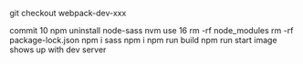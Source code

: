 git checkout webpack-dev-xxx

commit 10
npm uninstall node-sass
nvm use 16
rm -rf node_modules
rm -rf package-lock.json
npm i sass
npm i
npm run build
npm run start
image shows up with dev server

